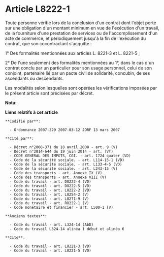# Article L8222-1

Toute personne vérifie lors de la conclusion d'un contrat dont l'objet porte sur une obligation d'un montant minimum en vue
de l'exécution d'un travail, de la fourniture d'une prestation de services ou de l'accomplissement d'un acte de commerce, et
périodiquement jusqu'à la fin de l'exécution du contrat, que son cocontractant s'acquitte :

1° Des formalités mentionnées aux articles L. 8221-3 et L. 8221-5 ;

2° De l'une seulement des formalités mentionnées au 1°, dans le cas d'un contrat conclu par un particulier pour son usage
personnel, celui de son conjoint, partenaire lié par un pacte civil de solidarité, concubin, de ses ascendants ou
descendants.

Les modalités selon lesquelles sont opérées les vérifications imposées par le présent article sont précisées par décret.

**Nota:**



**Liens relatifs à cet article**

	**Codifié par**:

	  - Ordonnance 2007-329 2007-03-12 JORF 13 mars 2007

	**Cité par**:

	  - Décret n°2008-371 du 18 avril 2008 - art. 9 (V)
	  - Décret n°2014-644 du 19 juin 2014 - art. (VT)
	  - CODE GENERAL DES IMPOTS, CGI. - art. 1724 quater (VD)
	  - Code de la sécurité sociale. - art. L114-15-1 (VD)
	  - Code de la sécurité sociale. - art. L133-4-5 (VD)
	  - Code de la sécurité sociale. - art. L243-15 (V)
	  - Code des transports - art. Annexe IX (V)
	  - Code des transports - art. Annexe VIII (V)
	  - Code du travail - art. D8222-4 (VD)
	  - Code du travail - art. D8222-5 (VD)
	  - Code du travail - art. L8222-2 (VD)
	  - Code du travail - art. L8254-2 (V)
	  - Code du travail - art. L8271-9 (V)
	  - Code du travail - art. R8222-1 (V)
	  - Code monétaire et financier - art. L500-1 (V)

	**Anciens textes**:

	  - Code du travail - art. L324-14 (AbD)
	  - Code du travail L324-14 alinéa 1 début et alinéa 6

	**Cite**:

	  - Code du travail - art. L8221-3 (VD)
	  - Code du travail - art. L8221-5 (VD)
